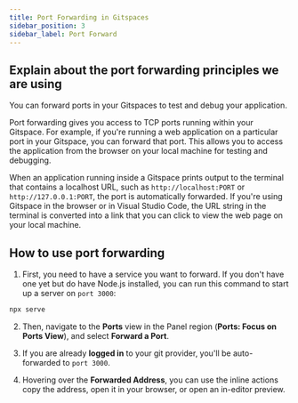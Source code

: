 ```yaml
---
title: Port Forwarding in Gitspaces
sidebar_position: 3
sidebar_label: Port Forward
---
```


## Explain about the port forwarding principles we are using

You can forward ports in your Gitspaces to test and debug your application. 

Port forwarding gives you access to TCP ports running within your Gitspace. For example, if you're running a web application on a particular port in your Gitspace, you can forward that port. This allows you to access the application from the browser on your local machine for testing and debugging.

When an application running inside a Gitspace prints output to the terminal that contains a localhost URL, such as `http://localhost:PORT` or `http://127.0.0.1:PORT`, the port is automatically forwarded. If you're using Gitspace in the browser or in Visual Studio Code, the URL string in the terminal is converted into a link that you can click to view the web page on your local machine.

## How to use port forwarding

1. First, you need to have a service you want to forward. If you don't have one yet but do have Node.js installed, you can run this command to start up a server on `port 3000`:

```sh
npx serve
```
2. Then, navigate to the **Ports** view in the Panel region (**Ports: Focus on Ports View**), and select **Forward a Port**.

3. If you are already **logged in** to your git provider, you'll be auto-forwarded to `port 3000`. 

4. Hovering over the **Forwarded Address**, you can use the inline actions copy the address, open it in your browser, or open an in-editor preview.


